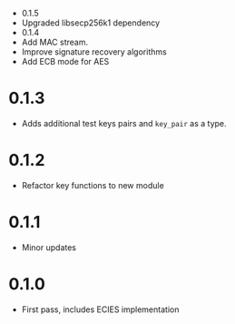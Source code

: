 * 0.1.5
* Upgraded libsecp256k1 dependency
* 0.1.4
* Add MAC stream.
* Improve signature recovery algorithms
* Add ECB mode for AES
# 0.1.3
* Adds additional test keys pairs and `key_pair` as a type.
# 0.1.2
* Refactor key functions to new module
# 0.1.1
* Minor updates
# 0.1.0
* First pass, includes ECIES implementation

